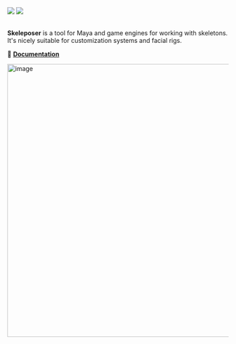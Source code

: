 <div>
<img src="https://img.shields.io/github/v/release/azagoruyko/skeleposer?logoColor=green&color=green"/>
<a href="https://github.com/azagoruyko/skeleposer/wiki/Home">
  <img src="https://img.shields.io/badge/docs-here-blue?label=docs"/>
</a>
</div>
<br>

**Skeleposer** is a tool for Maya and game engines for working with skeletons. It's nicely suitable for customization systems and facial rigs.

📖 **[Documentation](https://github.com/azagoruyko/skeleposer/wiki)**

<img width="621" alt="image" src="https://github.com/azagoruyko/skeleposer/assets/9614751/72f724be-5a20-4eb7-b4ce-9da6c7762bef">
